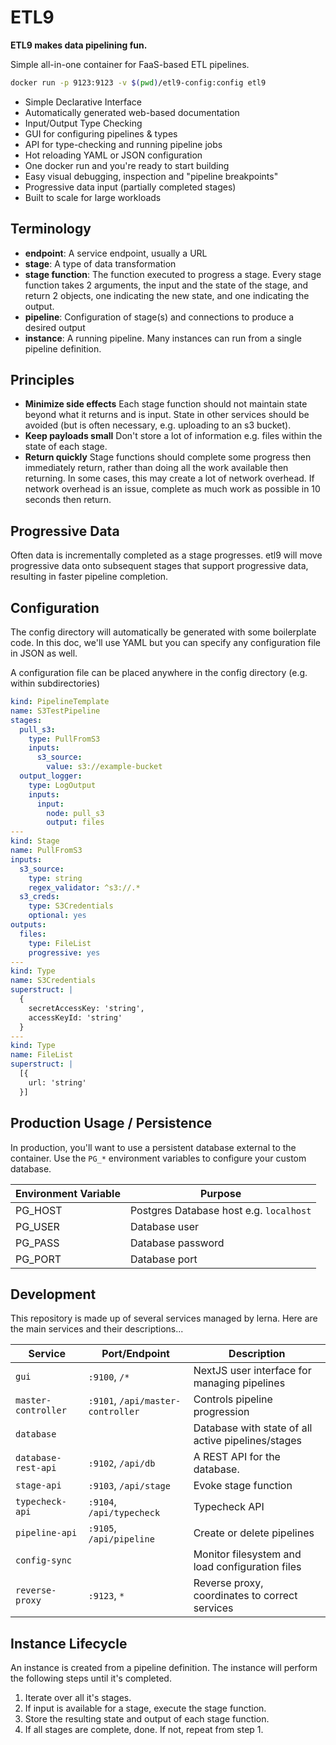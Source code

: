 # ETL9

**ETL9 makes data pipelining fun.**

Simple all-in-one container for FaaS-based ETL pipelines.

```bash
docker run -p 9123:9123 -v $(pwd)/etl9-config:config etl9
```

- Simple Declarative Interface
- Automatically generated web-based documentation
- Input/Output Type Checking
- GUI for configuring pipelines & types
- API for type-checking and running pipeline jobs
- Hot reloading YAML or JSON configuration
- One docker run and you're ready to start building
- Easy visual debugging, inspection and "pipeline breakpoints"
- Progressive data input (partially completed stages)
- Built to scale for large workloads

## Terminology

- **endpoint**: A service endpoint, usually a URL
- **stage**: A type of data transformation
- **stage function**: The function executed to progress a stage. Every stage function takes 2 arguments, the input and the state of the stage, and return 2 objects, one indicating the new state, and one indicating the output.
- **pipeline**: Configuration of stage(s) and connections to produce a desired output
- **instance**: A running pipeline. Many instances can run from a single pipeline definition.

## Principles

- **Minimize side effects** Each stage function should not maintain state beyond what it returns and is input. State in other services should be avoided (but is often necessary, e.g. uploading to an s3 bucket).
- **Keep payloads small** Don't store a lot of information e.g. files within the state of each stage.
- **Return quickly** Stage functions should complete some progress then immediately return, rather than doing all the work available then returning. In some cases, this may create a lot of network overhead. If network overhead is an issue, complete as much work as possible in 10 seconds then return.

## Progressive Data

Often data is incrementally completed as a stage progresses. etl9 will move progressive data onto subsequent stages that support progressive data, resulting in faster pipeline completion.

## Configuration

The config directory will automatically be generated with some boilerplate code. In this doc, we'll use YAML but you can specify any configuration file in JSON as well.

A configuration file can be placed anywhere in the config directory (e.g. within subdirectories)

```yaml
kind: PipelineTemplate
name: S3TestPipeline
stages:
  pull_s3:
    type: PullFromS3
    inputs:
      s3_source:
        value: s3://example-bucket
  output_logger:
    type: LogOutput
    inputs:
      input:
        node: pull_s3
        output: files
---
kind: Stage
name: PullFromS3
inputs:
  s3_source:
    type: string
    regex_validator: ^s3://.*
  s3_creds:
    type: S3Credentials
    optional: yes
outputs:
  files:
    type: FileList
    progressive: yes
---
kind: Type
name: S3Credentials
superstruct: |
  {
    secretAccessKey: 'string',
    accessKeyId: 'string'
  }
---
kind: Type
name: FileList
superstruct: |
  [{
    url: 'string'
  }]
```

## Production Usage / Persistence

In production, you'll want to use a persistent database external to the container. Use the `PG_*` environment variables to configure your custom database.

| Environment Variable | Purpose                                 |
| -------------------- | --------------------------------------- |
| PG_HOST              | Postgres Database host e.g. `localhost` |
| PG_USER              | Database user                           |
| PG_PASS              | Database password                       |
| PG_PORT              | Database port                           |

## Development

This repository is made up of several services managed by lerna. Here are the main services and their descriptions...

| Service             | Port/Endpoint                     | Description                                        |
| ------------------- | --------------------------------- | -------------------------------------------------- |
| `gui`               | `:9100`, `/*`                     | NextJS user interface for managing pipelines       |
| `master-controller` | `:9101`, `/api/master-controller` | Controls pipeline progression                      |
| `database`          |                                   | Database with state of all active pipelines/stages |
| `database-rest-api` | `:9102`, `/api/db`                | A REST API for the database.                       |
| `stage-api`         | `:9103`, `/api/stage`             | Evoke stage function                               |
| `typecheck-api`     | `:9104`, `/api/typecheck`         | Typecheck API                                      |
| `pipeline-api`      | `:9105`, `/api/pipeline`          | Create or delete pipelines                         |
| `config-sync`       |                                   | Monitor filesystem and load configuration files    |
| `reverse-proxy`     | `:9123`, `*`                      | Reverse proxy, coordinates to correct services     |

## Instance Lifecycle

An instance is created from a pipeline definition. The instance will perform the
following steps until it's completed.

1. Iterate over all it's stages.
2. If input is available for a stage, execute the stage function.
3. Store the resulting state and output of each stage function.
4. If all stages are complete, done. If not, repeat from step 1.
